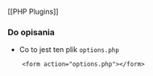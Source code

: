 [[PHP Plugins]]




### Do opisania 
- Co to jest ten plik `options.php`
```
	<form action="options.php"></form>
```

